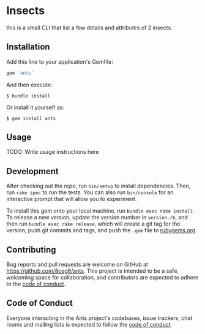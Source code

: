 # Insects 
this is a small CLI that list a few details and attributes of 2 insects. 


## Installation

Add this line to your application's Gemfile:

```ruby
gem 'ants'
```

And then execute:

    $ bundle install

Or install it yourself as:

    $ gem install ants

## Usage

TODO: Write usage instructions here

## Development

After checking out the repo, run `bin/setup` to install dependencies. Then, run `rake spec` to run the tests. You can also run `bin/console` for an interactive prompt that will allow you to experiment.

To install this gem onto your local machine, run `bundle exec rake install`. To release a new version, update the version number in `version.rb`, and then run `bundle exec rake release`, which will create a git tag for the version, push git commits and tags, and push the `.gem` file to [rubygems.org](https://rubygems.org).

## Contributing

Bug reports and pull requests are welcome on GitHub at https://github.com/8ceg6/ants. This project is intended to be a safe, welcoming space for collaboration, and contributors are expected to adhere to the [code of conduct](https://github.com/8ceg6/ants/blob/master/CODE_OF_CONDUCT.md).


## Code of Conduct

Everyone interacting in the Ants project's codebases, issue trackers, chat rooms and mailing lists is expected to follow the [code of conduct](https://github.com/8ceg6/ants/blob/master/CODE_OF_CONDUCT.md).
